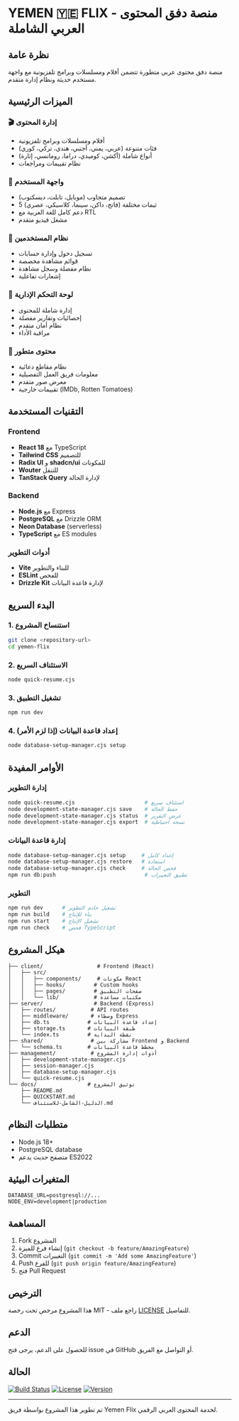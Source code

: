 # YEMEN 🇾🇪 FLIX - منصة دفق المحتوى العربي الشاملة

## نظرة عامة

منصة دفق محتوى عربي متطورة تتضمن أفلام ومسلسلات وبرامج تلفزيونية مع واجهة مستخدم حديثة ونظام إدارة متقدم.

## الميزات الرئيسية

### 🎬 إدارة المحتوى
- أفلام ومسلسلات وبرامج تلفزيونية
- فئات متنوعة (عربي، يمني، أجنبي، هندي، تركي، كوري)
- أنواع شاملة (أكشن، كوميدي، دراما، رومانسي، إثارة)
- نظام تقييمات ومراجعات

### 🎨 واجهة المستخدم
- تصميم متجاوب (موبايل، تابلت، ديسكتوب)
- 5 ثيمات مختلفة (فاتح، داكن، سينما، كلاسيكي، عصري)
- دعم كامل للغة العربية مع RTL
- مشغل فيديو متقدم

### 👥 نظام المستخدمين
- تسجيل دخول وإدارة حسابات
- قوائم مشاهدة مخصصة
- نظام مفضلة وسجل مشاهدة
- إشعارات تفاعلية

### 🔧 لوحة التحكم الإدارية
- إدارة شاملة للمحتوى
- إحصائيات وتقارير مفصلة
- نظام أمان متقدم
- مراقبة الأداء

### 🎥 محتوى متطور
- نظام مقاطع دعائية
- معلومات فريق العمل التفصيلية
- معرض صور متقدم
- تقييمات خارجية (IMDb, Rotten Tomatoes)

## التقنيات المستخدمة

### Frontend
- **React 18** مع TypeScript
- **Tailwind CSS** للتصميم
- **Radix UI** و **shadcn/ui** للمكونات
- **Wouter** للتنقل
- **TanStack Query** لإدارة الحالة

### Backend
- **Node.js** مع Express
- **PostgreSQL** مع Drizzle ORM
- **Neon Database** (serverless)
- **TypeScript** مع ES modules

### أدوات التطوير
- **Vite** للبناء والتطوير
- **ESLint** للفحص
- **Drizzle Kit** لإدارة قاعدة البيانات

## البدء السريع

### 1. استنساخ المشروع
```bash
git clone <repository-url>
cd yemen-flix
```

### 2. الاستئناف السريع
```bash
node quick-resume.cjs
```

### 3. تشغيل التطبيق
```bash
npm run dev
```

### 4. إعداد قاعدة البيانات (إذا لزم الأمر)
```bash
node database-setup-manager.cjs setup
```

## الأوامر المفيدة

### إدارة التطوير
```bash
node quick-resume.cjs                      # استئناف سريع
node development-state-manager.cjs save    # حفظ الحالة
node development-state-manager.cjs status  # عرض التقرير
node development-state-manager.cjs export  # نسخة احتياطية
```

### إدارة قاعدة البيانات
```bash
node database-setup-manager.cjs setup     # إعداد كامل
node database-setup-manager.cjs restore   # استعادة
node database-setup-manager.cjs check     # فحص الحالة
npm run db:push                            # تطبيق التغييرات
```

### التطوير
```bash
npm run dev      # تشغيل خادم التطوير
npm run build    # بناء للإنتاج
npm run start    # تشغيل الإنتاج
npm run check    # فحص TypeScript
```

## هيكل المشروع

```
├── client/                 # Frontend (React)
│   ├── src/
│   │   ├── components/     # مكونات React
│   │   ├── hooks/         # Custom hooks
│   │   ├── pages/         # صفحات التطبيق
│   │   └── lib/           # مكتبات مساعدة
├── server/                # Backend (Express)
│   ├── routes/           # API routes
│   ├── middleware/       # وسطاء Express
│   ├── db.ts            # إعداد قاعدة البيانات
│   ├── storage.ts       # طبقة البيانات
│   └── index.ts         # نقطة البداية
├── shared/               # مشاركة بين Frontend و Backend
│   └── schema.ts        # مخطط قاعدة البيانات
├── management/           # أدوات إدارة المشروع
│   ├── development-state-manager.cjs
│   ├── session-manager.cjs
│   ├── database-setup-manager.cjs
│   └── quick-resume.cjs
└── docs/                # توثيق المشروع
    ├── README.md
    ├── QUICKSTART.md
    └── الدليل-الشامل-للاستئناف.md
```

## متطلبات النظام

- Node.js 18+ 
- PostgreSQL database
- متصفح حديث يدعم ES2022

## المتغيرات البيئية

```env
DATABASE_URL=postgresql://...
NODE_ENV=development|production
```

## المساهمة

1. Fork المشروع
2. إنشاء فرع للميزة (`git checkout -b feature/AmazingFeature`)
3. Commit التغييرات (`git commit -m 'Add some AmazingFeature'`)
4. Push للفرع (`git push origin feature/AmazingFeature`)
5. فتح Pull Request

## الترخيص

هذا المشروع مرخص تحت رخصة MIT - راجع ملف [LICENSE](LICENSE) للتفاصيل.

## الدعم

للحصول على الدعم، يرجى فتح issue في GitHub أو التواصل مع الفريق.

## الحالة

[![Build Status](https://img.shields.io/badge/build-passing-brightgreen.svg)]()
[![License](https://img.shields.io/badge/license-MIT-blue.svg)]()
[![Version](https://img.shields.io/badge/version-1.0.0-blue.svg)]()

---

تم تطوير هذا المشروع بواسطة فريق Yemen Flix لخدمة المحتوى العربي الرقمي.
